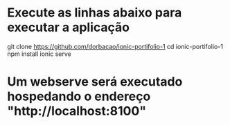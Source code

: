 # Execute as linhas abaixo para executar a aplicação

git clone https://github.com/dorbacao/ionic-portifolio-1
cd ionic-portifolio-1
npm install
ionic serve
# Um webserve será executado hospedando o endereço "http://localhost:8100"
